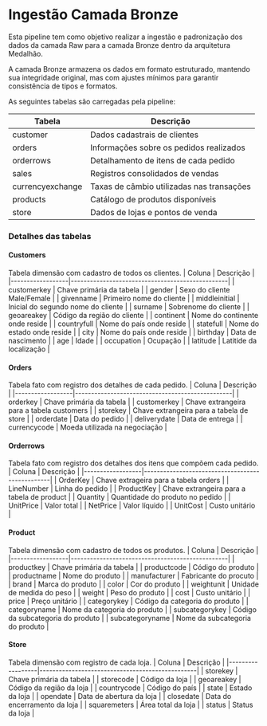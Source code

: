 # Ingestão Camada Bronze
Esta pipeline tem como objetivo realizar a ingestão e padronização dos dados da camada Raw para a camada Bronze dentro da arquitetura Medalhão.

A camada Bronze armazena os dados em formato estruturado, mantendo sua integridade original, mas com ajustes mínimos para garantir consistência de tipos e formatos.

As seguintes tabelas são carregadas pela pipeline:

| Tabela           | Descrição                                       |
|------------------|-------------------------------------------------|
| customer         | Dados cadastrais de clientes                    |
| orders           | Informações sobre os pedidos realizados         |
| orderrows        | Detalhamento de itens de cada pedido            |
| sales            | Registros consolidados de vendas                |
| currencyexchange | Taxas de câmbio utilizadas nas transações       |
| products         | Catálogo de produtos disponíveis                |
| store            | Dados de lojas e pontos de venda                |

### Detalhes das tabelas
#### Customers
Tabela dimensão com cadastro de todos os clientes.
| Coluna           | Descrição                                       |
|------------------|-------------------------------------------------|
| customerkey      | Chave primária da tabela                        |
| gender           | Sexo do cliente Male/Female                     |
| givenname        | Primeiro nome do cliente                        |
| middleinitial    | Inicial do segundo nome do cliente              |
| surname          | Sobrenome do cliente                            |
| geoareakey       | Código da região do cliente                     |
| continent        | Nome do continente onde reside                  |
| countryfull      | Nome do país onde reside                        |
| statefull        | Nome do estado onde reside                      |
| city             | Nome do país onde reside                        |
| birthday         | Data de nascimento                              | 
| age              | Idade                                           |
| occupation       | Ocupação                                        |
| latitude         | Latitide da localização                         |

#### Orders
Tabela fato com registro dos detalhes de cada pedido.
| Coluna           | Descrição                                       |
|------------------|-------------------------------------------------|
| orderkey         | Chave primária da tabela                        |
| customerkey      | Chave extrangeira para a tabela customers       |
| storekey         | Chave extrangeira para a tabela de store        |
| orderdate        | Data do pedido                                  |
| deliverydate     | Data de entrega                                 |
| currencycode     | Moeda utilizada na negociação                   |

#### Orderrows
Tabela fato com registro dos detalhes dos itens que compõem cada pedido.
| Coluna           | Descrição                                       |
|------------------|-------------------------------------------------|
| OrderKey         | Chave extrageira para a tabela orders           |
| LineNumber       | Linha do pedido                                 |
| ProductKey       | Chave extrangeira para a tabela de product      |
| Quantity         | Quantidade do produto no pedido                 |
| UnitPrice        | Valor total                                     |
| NetPrice         | Valor líquido                                   |
| UnitCost         | Custo unitário                                  |

#### Product
Tabela dimensão com cadastro de todos os produtos.
| Coluna           | Descrição                                       |
|------------------|-------------------------------------------------|
| productkey       | Chave primária da tabela                        |
| productcode      | Código do produto                               |
| productname      | Nome do produto                                 |
| manufacturer     | Fabricante do procuto                           |
| brand            | Marca do produto                                |
| color            | Cor do produto                                  |
| weightunit       | Unidade de medida do peso                       |
| weight           | Peso do produto                                 |
| cost             | Custo unitário                                  |
| price            | Preço unitário                                  |
| categorykey      | Código da categoria do produto                  |
| categoryname     | Nome da categoria do produto                    |
| subcategorykey   | Código da subcategoria do produto               | 
| subcategoryname  | Nome da subcategoria do produto                 |

#### Store
Tabela dimensão com registro de cada loja.
| Coluna           | Descrição                                       |
|------------------|-------------------------------------------------|
| storekey         | Chave primária da tabela                        |
| storecode        | Código da loja                                  |
| geoareakey       | Código da região da loja                        |
| countrycode      | Código do país                                  |
| state            | Estado da loja                                  |
| opendate         | Data de abertura da loja                        |
| closedate        | Data do encerramento da loja                    |
| squaremeters     | Área total da loja                              |
| status           | Status da loja                                  |


